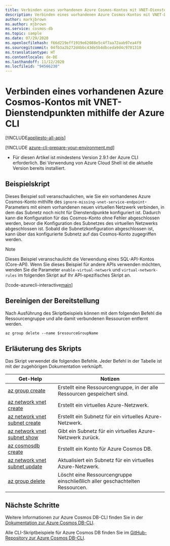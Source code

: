 ```yaml
---
title: Verbinden eines vorhandenen Azure Cosmos-Kontos mit VNET-Dienstendpunkten
description: Verbinden eines vorhandenen Azure Cosmos-Kontos mit VNET-Dienstendpunkten
author: markjbrown
ms.author: mjbrown
ms.service: cosmos-db
ms.topic: sample
ms.date: 07/29/2020
ms.openlocfilehash: f66d219eff1919e62088e5c4f7aa72aab97ea4f9
ms.sourcegitcommit: 04fb3a2b272d4bbc43de5b4dbceda9d4c9701310
ms.translationtype: HT
ms.contentlocale: de-DE
ms.lasthandoff: 11/12/2020
ms.locfileid: "94566230"
---
```

# <a name="connect-an-existing-azure-cosmos-account-with-virtual-network-service-endpoints-using-azure-cli"></a>Verbinden eines vorhandenen Azure Cosmos-Kontos mit VNET-Dienstendpunkten mithilfe der Azure CLI
[!INCLUDE[appliesto-all-apis](../../../includes/appliesto-all-apis.md)]

[!INCLUDE [azure-cli-prepare-your-environment.md](../../../../../includes/azure-cli-prepare-your-environment.md)]

- Für diesen Artikel ist mindestens Version 2.9.1 der Azure CLI erforderlich. Bei Verwendung von Azure Cloud Shell ist die aktuelle Version bereits installiert.

## <a name="sample-script"></a>Beispielskript

Dieses Beispiel soll veranschaulichen, wie Sie ein vorhandenes Azure Cosmos-Konto mithilfe des `ignore-missing-vnet-service-endpoint`-Parameters mit einem vorhandenen neuen virtuellen Netzwerk verbinden, in dem das Subnetz noch nicht für Dienstendpunkte konfiguriert ist. Dadurch kann die Konfiguration für das Cosmos-Konto ohne Fehler abgeschlossen werden, bevor die Konfiguration des Subnetzes des virtuellen Netzwerks abgeschlossen ist. Sobald die Subnetzkonfiguration abgeschlossen ist, kann über das konfigurierte Subnetz auf das Cosmos-Konto zugegriffen werden.

> [!NOTE]
> Dieses Beispiel veranschaulicht die Verwendung eines SQL-API-Kontos (Core-API). Wenn Sie dieses Beispiel für andere APIs verwenden möchten, wenden Sie die Parameter `enable-virtual-network` und `virtual-network-rules` im folgenden Skript auf Ihr API-spezifisches Skript an.

[!code-azurecli-interactive[main](../../../../../cli_scripts/cosmosdb/common/service-endpoints-ignore-missing-vnet.sh "Create an Azure Cosmos account with service endpoints.")]

## <a name="clean-up-deployment"></a>Bereinigen der Bereitstellung

Nach Ausführung des Skriptbeispiels können mit dem folgenden Befehl die Ressourcengruppe und alle damit verbundenen Ressourcen entfernt werden.

```azurecli-interactive
az group delete --name $resourceGroupName
```

## <a name="script-explanation"></a>Erläuterung des Skripts

Das Skript verwendet die folgenden Befehle. Jeder Befehl in der Tabelle ist mit der zugehörigen Dokumentation verknüpft.

| Get-Help | Notizen |
|---|---|
| [az group create](/cli/azure/group#az-group-create) | Erstellt eine Ressourcengruppe, in der alle Ressourcen gespeichert sind. |
| [az network vnet create](/cli/azure/network/vnet#az-network-vnet-create) | Erstellt ein virtuelles Azure-Netzwerk. |
| [az network vnet subnet create](/cli/azure/network/vnet/subnet#az-network-vnet-subnet-create) | Erstellt ein Subnetz für ein virtuelles Azure-Netzwerk. |
| [az network vnet subnet show](/cli/azure/network/vnet/subnet#az-network-vnet-subnet-show) | Gibt ein Subnetz für ein virtuelles Azure-Netzwerk zurück. |
| [az cosmosdb create](/cli/azure/cosmosdb#az-cosmosdb-create) | Erstellt ein Konto für Azure Cosmos DB. |
| [az network vnet subnet update](/cli/azure/network/vnet/subnet#az-network-vnet-subnet-update) | Aktualisiert ein Subnetz für ein virtuelles Azure-Netzwerk. |
| [az group delete](/cli/azure/resource#az-resource-delete) | Löscht eine Ressourcengruppe einschließlich aller geschachtelten Ressourcen. |

## <a name="next-steps"></a>Nächste Schritte

Weitere Informationen zur Azure Cosmos DB-CLI finden Sie in der [Dokumentation zur Azure Cosmos DB-CLI](/cli/azure/cosmosdb).

Alle CLI-Skriptbeispiele für Azure Cosmos DB finden Sie im [GitHub-Repository zur Azure Cosmos DB-CLI](https://github.com/Azure-Samples/azure-cli-samples/tree/master/cosmosdb).
